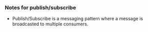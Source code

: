 ### Notes for publish/subscribe

- Publish/Subscribe is a messaging pattern where a message is broadcasted to multiple consumers.